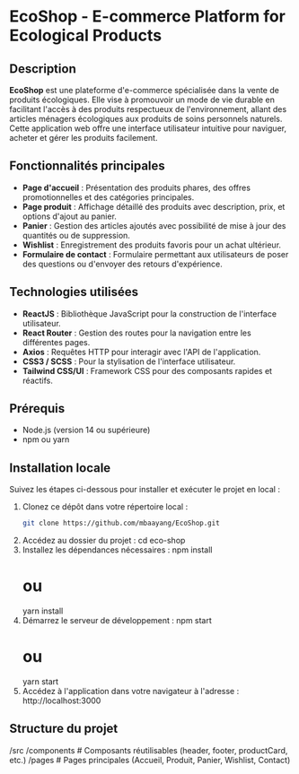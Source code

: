 # EcoShop - E-commerce Platform for Ecological Products

## Description

**EcoShop** est une plateforme d'e-commerce spécialisée dans la vente de produits écologiques. Elle vise à promouvoir un mode de vie durable en facilitant l'accès à des produits respectueux de l'environnement, allant des articles ménagers écologiques aux produits de soins personnels naturels. Cette application web offre une interface utilisateur intuitive pour naviguer, acheter et gérer les produits facilement.

## Fonctionnalités principales

- **Page d'accueil** : Présentation des produits phares, des offres promotionnelles et des catégories principales.
- **Page produit** : Affichage détaillé des produits avec description, prix, et options d'ajout au panier.
- **Panier** : Gestion des articles ajoutés avec possibilité de mise à jour des quantités ou de suppression.
- **Wishlist** : Enregistrement des produits favoris pour un achat ultérieur.
- **Formulaire de contact** : Formulaire permettant aux utilisateurs de poser des questions ou d'envoyer des retours d'expérience.

## Technologies utilisées

- **ReactJS** : Bibliothèque JavaScript pour la construction de l'interface utilisateur.
- **React Router** : Gestion des routes pour la navigation entre les différentes pages.
- **Axios** : Requêtes HTTP pour interagir avec l'API de l'application.
- **CSS3 / SCSS** : Pour la stylisation de l'interface utilisateur.
- **Tailwind CSS/UI** : Framework CSS pour des composants rapides et réactifs.

## Prérequis

- Node.js (version 14 ou supérieure)
- npm ou yarn

## Installation locale

Suivez les étapes ci-dessous pour installer et exécuter le projet en local :

1. Clonez ce dépôt dans votre répertoire local :
   ```bash
   git clone https://github.com/mbaayang/EcoShop.git
2. Accédez au dossier du projet :
    cd eco-shop
3. Installez les dépendances nécessaires :
    npm install
    # ou
    yarn install
4. Démarrez le serveur de développement :
    npm start
    # ou
    yarn start
5. Accédez à l'application dans votre navigateur à l'adresse :
    http://localhost:3000
    
## Structure du projet

/src
  /components   # Composants réutilisables (header, footer, productCard, etc.)
  /pages        # Pages principales (Accueil, Produit, Panier, Wishlist, Contact)